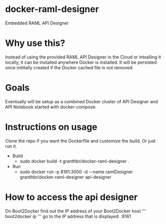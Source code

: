 # docker-raml-designer

Embedded RAML API Designer


# Why use this?

Instead of using the provided RAML API Designer in the Cloud or intsalling it locally, it can be installed anywhere Docker is 
installed. It will be persisted once inititally created if the Docker cached file is not removed.

# Goals

Eventually will be setup as a combined Docker cluster of API Designer and API Notebook started with docker-compose. 

# Instructions on usage
Clone the repo if you want the Dockerfile and customize the build. Or just run it. 

* Build
	* sudo docker build -t granthbr/docker-raml-designer .
* Run
	* sudo docker run -p 8161:3000 -d --name ramlDesigner granthbr/docker-raml-designer api-designer

# How to access the api designer

On Boot2Docker find out the IP address of your Boot2Docker host
''' boot2docker ip '''
go to the IP address that is displayed:
<boot2docker ip>:8161